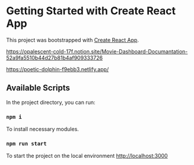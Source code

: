 # Getting Started with Create React App

This project was bootstrapped with [Create React App](https://github.com/facebook/create-react-app).

https://opalescent-cold-17f.notion.site/Movie-Dashboard-Documantation-52a9fa5510b44d27b81b4af909333726

https://poetic-dolphin-f9ebb3.netlify.app/

## Available Scripts

In the project directory, you can run:

### `npm i`
To install necessary modules.

### `npm run start`
To start the project on the local environment [http://localhost:3000](http://localhost:3000)
